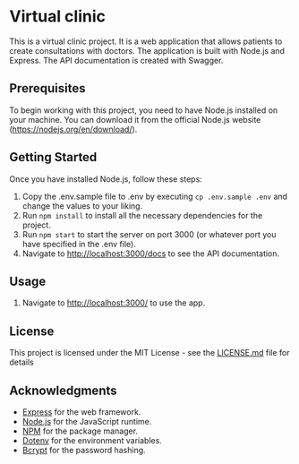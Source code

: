 # Virtual clinic

This is a virtual clinic project. It is a web application that allows patients to create consultations with doctors. The application is built with Node.js and Express. The API documentation is created with Swagger.

## Prerequisites

To begin working with this project, you need to have Node.js installed on your machine. You can download it from the official Node.js website (https://nodejs.org/en/download/).


## Getting Started

Once you have installed Node.js, follow these steps:

1. Copy the .env.sample file to .env by executing `cp .env.sample .env` and change the values to your liking.
1. Run `npm install` to install all the necessary dependencies for the project.
1. Run `npm start` to start the server on port 3000 (or whatever port you have specified in the .env file).
1. Navigate to [http://localhost:3000/docs](http://localhost:3000/docs) to see the API documentation.

## Usage
1. Navigate to [http://localhost:3000/](http://localhost:3000/) to use the app.

## License
This project is licensed under the MIT License - see the [LICENSE.md](LICENSE.md) file for details

## Acknowledgments
- [Express](https://expressjs.com/) for the web framework.
- [Node.js](https://nodejs.org/en/) for the JavaScript runtime.
- [NPM](https://www.npmjs.com/) for the package manager.
- [Dotenv](https://www.npmjs.com/package/dotenv) for the environment variables.
- [Bcrypt](https://www.npmjs.com/package/bcrypt) for the password hashing.
